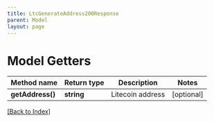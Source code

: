 ```yaml
---
title: LtcGenerateAddress200Response
parent: Model
layout: page
---
```


# Model Getters

Method name | Return type | Description | Notes
------------ | ------------- | ------------- | -------------
**getAddress()** | **string** | Litecoin address | [optional]

[[Back to Index]](../index.md)
